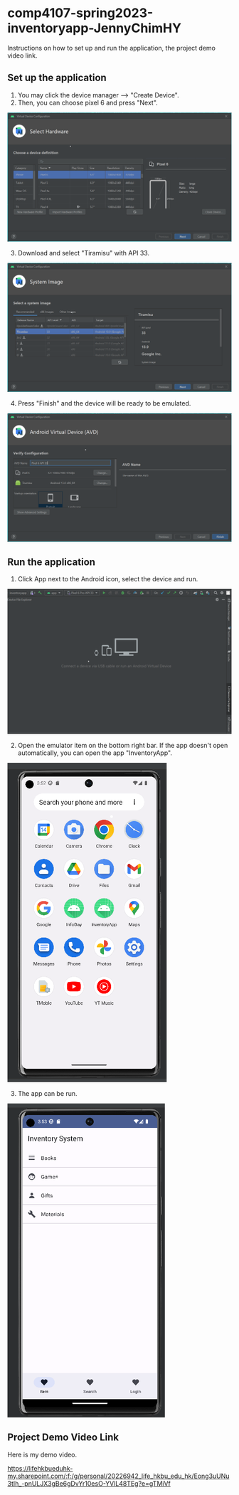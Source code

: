 # comp4107-spring2023-inventoryapp-JennyChimHY
Instructions on how to set up and run the application, the project demo video link.

## Set up the application

1. You may click the device manager --> "Create Device".
2. Then, you can choose pixel 6 and press "Next".

![](photo/1_CreateDevice.png)

3. Download and select "Tiramisu" with API 33.

![](photo/2_API.png)

4. Press "Finish" and the device will be ready to be emulated.

![](photo/3_finishSetup.png)

## Run the application

1. Click App next to the Android icon, select the device and run.

![](photo/4_run.png)

2. Open the emulator item on the bottom right bar. If the app doesn't open automatically, you can open the app "InventoryApp".

![](photo/5_open_app.png)

3. The app can be run.

![](photo/6_opened.png)

## Project Demo Video Link

Here is my demo video.

https://lifehkbueduhk-my.sharepoint.com/:f:/g/personal/20226942_life_hkbu_edu_hk/Eong3uUNu3tIh_-pnULJX3gBe6gDvYr10esO-YVlL48TEg?e=gTMiVf
